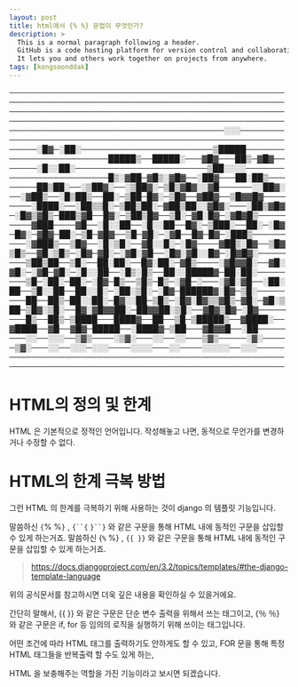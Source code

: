 ```yaml
---
layout: post
title: html에서 {% %} 문법이 무엇인가?
description: >
  This is a normal paragraph following a header.
  GitHub is a code hosting platform for version control and collaboration.
  It lets you and others work together on projects from anywhere.
tags: [kongsoonddak]
---
```

────────────────────────────────────────────────────────────────────────────────────────────────────
────────────────────────────────────────────────────────────────────────────────────────────────────
───────────────────────────────────────░░░──────────────────────────────────────────────────────────
─────░█▓─░██░────────────────────────▒█████─────────────────────────█████▒──█████░───▓█▓───██▒─▓█▓──
─────░█░░██░────────────────────────▒██░░░░─────────────────────────█▒░▓██─▓█▒░▓█▓──░██▓───██░██▒───
─────██▒██░──░▒██▓░──░▒██▓░─▒█▒▓█▓░░▓█──────░░██▓░──░▓██▒──░█▒██▒──██░─▒██─█▓░─▒█▓──▓██▓──▒█▓▓█▓────
────░████░──░██▒▒█░─▒██▒██░─▓██▒██░░▓█▓░───░██▒▓█▓─░█▓▒▓█▒─███▒▓█──█▓░─▒██▒█▓──▒█░─▓█░█▓─░▓█▓█▒─────
────▓███────▓█──░█░░██──░█░░██──█▓░─▒███░──██░─░█▓─█▓░─▓█▓─██░─▒█─▓█▓──▒█─▓█░─░▓█──█▓─█▓─░███▒──────
───░▓███▒──▒█▓──░█░▒█░──▓█░░█░─░█▓────▓██▒░█▓──▒█▓▒█▒──▓█░▒█▒─░█▓─▓█░─░▓█░▓█──░█▓░▓█░░█▓─░█▓█▓░─────
───▒██▒██──▒█░──██░██░──█▓░██░─▓█▒────░▓█▓▓█░──▓█░▓█░─░▓█─▓█░─░█░░██──░█▒░█▒──██░░█████▓─██░██░─────
───▒█─░██░─██░─░█▓─█▒──▒█▒─█▒─░▓█─░───░▓█░▓█──░██░██──▒█░░██──██░░█░─░██░▒█░─░█▓─██████▓░█▓─▒█░─────
───██──██▒─██░░██░─█▓░░██─▒█▒─░█▓░█▓▒▒▓█▒─▓█░─▓█░▒██─▒█▓░▒█░──█▓░▓█▓▓██░─██▓▓██░▒█░──▓█▓▒█▓─░█▓─────
───█▒──██▒─▒████───████▓──██──▒█─▒█████▒──▓████░──▓████──▓█──▓█▓─█████──░████▓─▒██───▓█▓▓█──░██─────
───░░──░░░──▒▓▒────░▒▓░───░░──░░───▒▓▒─────░▓░─────▒▓░───░░──░░░─░░░────░░░░───░░────░░░░░──░░░─────
────────────────────────────────────────────────────────────────────────────────────────────────────


# HTML의 정의 및 한계

HTML 은 기본적으로 정적인 언어입니다.
작성해놓고 나면, 동적으로 무언가를 변경하거나 수정할 수 없다.

# HTML의 한계 극복 방법

그런 HTML 의 한계를 극복하기 위해 사용하는 것이
django 의 템플릿 기능입니다.

말씀하신 `{`% %`}` , `{``{` `}``}` 와 같은 구문을 통해 HTML 내에 동적인 구문을 삽입할 수 있게 하는거죠.
말씀하신 \{`%` %\} , `{{ }}` 와 같은 구문을 통해 HTML 내에 동적인 구문을 삽입할 수 있게 하는거죠.

> https://docs.djangoproject.com/en/3.2/topics/templates/#the-django-template-language

위의 공식문서를 참고하시면 더욱 깊은 내용을 확인하실 수 있을거에요.

간단히 말해서,
\{\{ \}\} 와 같은 구문은 단순 변수 출력을 위해서 쓰는 태그이고,
\{％ ％\} 와 같은 구문은 if, for 등 임의의 로직을 실행하기 위해 쓰이는 태그입니다.

어떤 조건에 따라 HTML 태그를 출력하기도 안하게도 할 수 있고,
FOR 문을 통해 특정 HTML 태그들을 반복출력 할 수도 있게 하는,

HTML 을 보충해주는 역할을 가진 기능이라고 보시면 되겠습니다.
